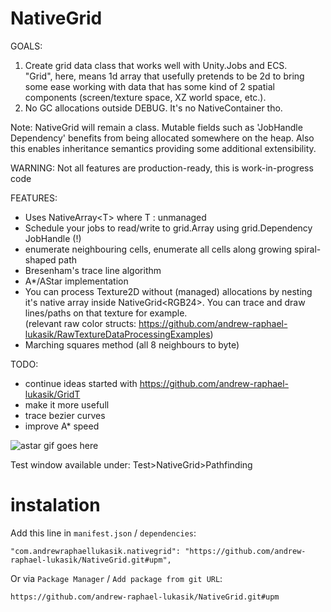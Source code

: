 # NativeGrid
GOALS:
1. Create grid data class that works well with Unity.Jobs and ECS.
<br>"Grid", here, means 1d array that usefully pretends to be 2d to bring some ease working with data that has some kind of 2 spatial components (screen/texture space, XZ world space, etc.).
2. No GC allocations outside DEBUG. It's no NativeContainer tho.

  Note: NativeGrid will remain a class. Mutable fields such as 'JobHandle Dependency' benefits from being allocated somewhere on the heap. Also this enables inheritance semantics providing some additional extensibility.

WARNING: Not all features are production-ready, this is work-in-progress code

FEATURES:
- Uses NativeArray<span><</span>T<span>></span> where T : unmanaged
- Schedule your jobs to read/write to grid.Array using grid.Dependency JobHandle (!)
- enumerate neighbouring cells, enumerate all cells along growing spiral-shaped path
- Bresenham's trace line algorithm
- A*/AStar implementation
- You can process Texture2D without (managed) allocations by nesting it's native array inside NativeGrid<span><</span>RGB24<span>></span>. You can trace and draw lines/paths on that texture for example.
<br>(relevant raw color structs: https://github.com/andrew-raphael-lukasik/RawTextureDataProcessingExamples)
- Marching squares method (all 8 neighbours to byte)

TODO:
- continue ideas started with https://github.com/andrew-raphael-lukasik/GridT
- make it more usefull
- trace bezier curves
- improve A* speed

![astar gif goes here](https://i.imgur.com/vW5bVeQ.gif)

Test window available under: Test>NativeGrid>Pathfinding

# instalation
Add this line in `manifest.json` / `dependencies`:
```
"com.andrewraphaellukasik.nativegrid": "https://github.com/andrew-raphael-lukasik/NativeGrid.git#upm",
```

Or via `Package Manager` / `Add package from git URL`:
```
https://github.com/andrew-raphael-lukasik/NativeGrid.git#upm
```
